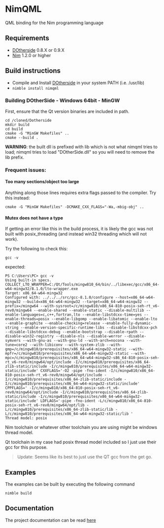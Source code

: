 # NimQML

QML binding for the Nim programming language

## Requirements
* [DOtherside](https://github.com/filcuc/DOtherSide) 0.8.X or 0.9.X
* [Nim](http://nim-lang.org/) 1.2.0 or higher

## Build instructions
* Compile and Install [DOtherside](https://github.com/filcuc/DOtherSide) in your system PATH (i.e. /usr/lib)
* ```nimble install nimqml```

### Building DOtherSide - Windows 64bit - MinGW

First, ensure that the Qt version binaries are included in path.

```
cd /cloned/Dotherside
mkdir build
cd build
cmake -G "MinGW Makefiles" ..
cmake --build .
```

**WARNING**: the built dll is prefixed with lib which is not what nimqml tries
to load; nimqml tries to load "DOtherSide.dll" so you will need to remove the
lib prefix.

### Frequent issues:

#### Too many sections/object too large

Anything along those lines requires extra flags passed to the compiler. Try
this instead:

```
cmake -G "MinGW Makefiles" -DCMAKE_CXX_FLAGS="-Wa,-mbig-obj" ..
```

#### Mutex does not have a type

If getting an error like this in the build process, it is likely the gcc was not
built with posix_threading (and instead win32 threading which will not work).

Try the following to check this:

```
gcc -v
```

expected:

```
PS C:\Users\PC> gcc -v
Using built-in specs.
COLLECT_LTO_WRAPPER=C:/Qt/Tools/mingw810_64/bin/../libexec/gcc/x86_64-w64-mingw32/8.1.0/lto-wrapper.exe
Target: x86_64-w64-mingw32
Configured with: ../../../src/gcc-8.1.0/configure --host=x86_64-w64-mingw32 --build=x86_64-w64-mingw32 --target=x86_64-w64-mingw32 --prefix=/mingw64 --with-sysroot=/c/mingw810/x86_64-810-posix-seh-rt_v6-rev0/mingw64 --enable-shared --enable-static --disable-multilib --enable-languages=c,c++,fortran,lto --enable-libstdcxx-time=yes --enable-threads=posix --enable-libgomp --enable-libatomic --enable-lto --enable-graphite --enable-checking=release --enable-fully-dynamic-string --enable-version-specific-runtime-libs --disable-libstdcxx-pch --disable-libstdcxx-debug --enable-bootstrap --disable-rpath --disable-win32-registry --disable-nls --disable-werror --disable-symvers --with-gnu-as --with-gnu-ld --with-arch=nocona --with-tune=core2 --with-libiconv --with-system-zlib --with-gmp=/c/mingw810/prerequisites/x86_64-w64-mingw32-static --with-mpfr=/c/mingw810/prerequisites/x86_64-w64-mingw32-static --with-mpc=/c/mingw810/prerequisites/x86_64-w64-mingw32-s86_64-810-posix-seh-rt_v6-rev0/mingw64/opt/include -I/c/mingw810/prerequisites/x86_64-zlib-static/include -I/c/mingw810/prerequisites/x86_64-w64-mingw32-static/include' CXXFLAGS='-O2 -pipe -fno-ident -I/c/mingw810/x86_64-810-posix-seh-rt_v6-rev0/mingw64/opt/include -I/c/mingw810/prerequisites/x86_64-zlib-static/include -I/c/mingw810/prerequisites/x86_64-w64-mingw32-static/include' CPPFLAGS=' -I/c/mingw810/x86_64-810-posix-seh-rt_v6-rev0/mingw64/opt/include -I/c/mingw810/prerequisites/x86_64-zlib-static/include -I/c/mingw810/prerequisites/x86_64-w64-mingw32-static/include' LDFLAGS='-pipe -fno-ident -L/c/mingw810/x86_64-810-posix-seh-rt_v6-rev0/mingw64/opt/lib -L/c/mingw810/prerequisites/x86_64-zlib-static/lib -L/c/mingw810/prerequisites/x86_64-w64-mingw32-static/lib '
Thread model: posix
```

Nim toolchain or whatever other toolchain you are using might be windows thread model.

Qt toolchain in my case had posix thread model included so I just use their gcc for 
this purpose.

> Update: Seems like its best to just use the QT gcc from the get go.



## Examples
The examples can be built by executing the following command
```
nimble build
```

## Documentation
The project documentation can be read [here](http://filcuc.github.io/nimqml/)
